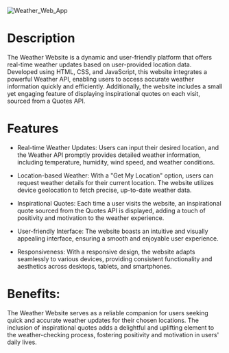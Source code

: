 ![Weather_Web_App](https://socialify.git.ci/adnan760/Weather_Web_App/image?description=1&font=Rokkitt&logo=https%3A%2F%2Fimg.freepik.com%2Fpremium-vector%2Fthunder-storm-icon-with-cloud-lightning-rain-simple-weather-logo-thunderstorm-with-thonderbolt-flat-vector-illustration-isolated-white-background_198278-15609.jpg&name=1&pattern=Solid&theme=Light)


# Description
The Weather Website is a dynamic and user-friendly platform that offers real-time weather updates based on user-provided location data. Developed using HTML, CSS, and JavaScript, this website integrates a powerful Weather API, enabling users to access accurate weather information quickly and efficiently. Additionally, the website includes a small yet engaging feature of displaying inspirational quotes on each visit, sourced from a Quotes API.

# Features
* Real-time Weather Updates: Users can input their desired location, and the Weather API promptly provides detailed weather information, including temperature, humidity, wind speed, and weather conditions.

* Location-based Weather: With a "Get My Location" option, users can request weather details for their current location. The website utilizes device geolocation to fetch precise, up-to-date weather data.

* Inspirational Quotes: Each time a user visits the website, an inspirational quote sourced from the Quotes API is displayed, adding a touch of positivity and motivation to the weather experience.

* User-friendly Interface: The website boasts an intuitive and visually appealing interface, ensuring a smooth and enjoyable user experience.

* Responsiveness: With a responsive design, the website adapts seamlessly to various devices, providing consistent functionality and aesthetics across desktops, tablets, and smartphones.

# Benefits:
The Weather Website serves as a reliable companion for users seeking quick and accurate weather updates for their chosen locations. The inclusion of inspirational quotes adds a delightful and uplifting element to the weather-checking process, fostering positivity and motivation in users' daily lives.
